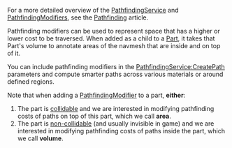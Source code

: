 For a more detailed overview of the [PathfindingService](https://developer.roblox.com/en-us/api-reference/class/PathfindingService) and [PathfindingModifiers](https://developer.roblox.com/en-us/api-reference/class/PathfindingModifier), see the [Pathfinding](https://developer.roblox.com/en-us/articles/pathfinding) article.

Pathfinding modifiers can be used to represent space that has a higher or lower cost to be traversed. When added as a child to a [Part](https://developer.roblox.com/en-us/api-reference/class/Part), it takes that Part's volume to annotate areas of the navmesh that are inside and on top of it.

You can include pathfinding modifiers in the [PathfindingService:CreatePath](https://developer.roblox.com/en-us/api-reference/function/PathfindingService/CreatePath) parameters and compute smarter paths across various materials or around defined regions.

Note that when adding a [PathfindingModifier](https://developer.roblox.com/en-us/api-reference/class/PathfindingModifier) to a part, **either**:

1.  The part is [collidable](https://developer.roblox.com/en-us/api-reference/property/BasePart/CanCollide) and we are interested in modifying pathfinding costs of paths on top of this part, which we call **area**.
2.  The part is [non-collidable](https://developer.roblox.com/en-us/api-reference/property/BasePart/CanCollide) (and usually invisible in game) and we are interested in modifying pathfinding costs of paths inside the part, which we call **volume**.